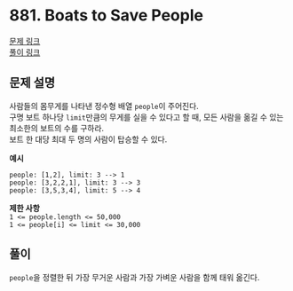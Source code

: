 # 881. Boats to Save People
[문제 링크](https://leetcode.com/problems/boats-to-save-people/ )  
[풀이 링크](LC881.java )  

## 문제 설명
사람들의 몸무게를 나타낸 정수형 배열 `people`이 주어진다.  
구명 보트 하나당 `limit`만큼의 무게를 실을 수 있다고 할 때, 모든 사람을 옮길 수 있는 최소한의 보트의 수를 구하라.  
보트 한 대당 최대 두 명의 사람이 탑승할 수 있다.  

**예시**
```
people: [1,2], limit: 3 --> 1
people: [3,2,2,1], limit: 3 --> 3
people: [3,5,3,4], limit: 5 --> 4
```

**제한 사항**  
`1 <= people.length <= 50,000`  
`1 <= people[i] <= limit <= 30,000`  

## 풀이
`people`을 정렬한 뒤 가장 무거운 사람과 가장 가벼운 사람을 함께 태워 옮긴다.  

